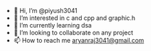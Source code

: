 - 👋 Hi, I’m @piyush3041
- 👀 I’m interested in c and cpp and graphic.h 
- 🌱 I’m currently learning dsa
- 💞️ I’m looking to collaborate on any project
- 📫 How to reach me aryanraj3041@gmail.com 

<!---
piyush3041/piyush3041 is a ✨ special ✨ repository because its `README.md` (this file) appears on your GitHub profile.
You can click the Preview link to take a look at your changes.
--->
